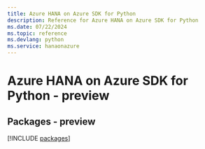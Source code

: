 ```yaml
---
title: Azure HANA on Azure SDK for Python
description: Reference for Azure HANA on Azure SDK for Python
ms.date: 07/22/2024
ms.topic: reference
ms.devlang: python
ms.service: hanaonazure
---
```

# Azure HANA on Azure SDK for Python - preview
## Packages - preview
[!INCLUDE [packages](hana-on-azure-index.md)]